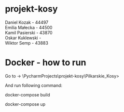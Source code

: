 # projekt-kosy
Daniel Kozak -  44497  
Emilia Małecka -  44500  
Kamil Pasierski - 43870  
Oskar Kuklewski -   
Wiktor Semp -  43883

# Docker - how to run

Go to -> \PycharmProjects\projekt-kosy\Pilkarskie_Kosy>

And run following command:

docker-compose build

docker-compose up

